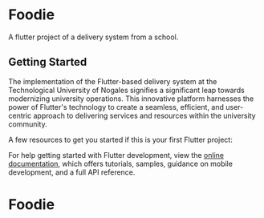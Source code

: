 # Foodie

A flutter project of a delivery system from a school.

## Getting Started
The implementation of the Flutter-based delivery system at the Technological University of Nogales signifies a significant leap towards modernizing university operations. This innovative platform harnesses the power of Flutter's technology to create a seamless, efficient, and user-centric approach to delivering services and resources within the university community.

A few resources to get you started if this is your first Flutter project:

For help getting started with Flutter development, view the
[online documentation](https://docs.flutter.dev/), which offers tutorials,
samples, guidance on mobile development, and a full API reference.
# Foodie
